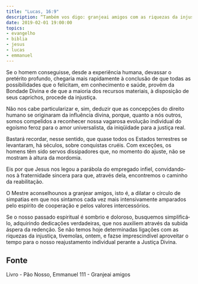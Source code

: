 ```yaml
---
title: "Lucas, 16:9"
description: “Também vos digo: granjeai amigos com as riquezas da injustiça.” - Jesus
date: 2019-02-01 19:00:00
topics: 
- evangelho
- biblia
- jesus
- lucas
- emmanuel
---
```


Se o homem conseguisse, desde a experiência humana, devassar o pretérito
profundo, chegaria mais rapidamente à conclusão de que todas as possibilidades que
o felicitam, em conhecimento e saúde, provêm da Bondade Divina e de que a
maioria dos recursos materiais, à disposição de seus caprichos, procede da injustiça.

Não nos cabe particularizar e, sim, deduzir que as concepções do direito
humano se originaram da influência divina, porque, quanto a nós outros, somos
compelidos a reconhecer nossa vagarosa evolução individual do egoísmo feroz para
o amor universalista, da iniqüidade para a justiça real.

Bastará recordar, nesse sentido, que quase todos os Estados terrestres se
levantaram, há séculos, sobre conquistas cruéis. Com exceções, os homens têm sido
servos dissipadores que, no momento do ajuste, não se mostram à altura da
mordomia.

Eis por que Jesus nos legou a parábola do empregado infiel, convidando­
nos à fraternidade sincera para que, através dela, encontremos o caminho da
reabilitação.

O Mestre aconselhou­nos a granjear amigos, isto é, a dilatar o círculo de
simpatias em que nos sintamos cada vez mais intensivamente amparados pelo
espírito de cooperação e pelos valores intercessórios.

Se o nosso passado espiritual é sombrio e doloroso, busquemos simplificá­
lo, adquirindo dedicações verdadeiras, que nos auxiliem através da subida áspera da
redenção. Se não temos hoje determinadas ligações com as riquezas da injustiça,
tivemo­las, ontem, e faz­se imprescindível aproveitar o tempo para o nosso
reajustamento individual perante a Justiça Divina.



## Fonte
Livro - Pão Nosso, Emmanuel
111 - Granjeai amigos
